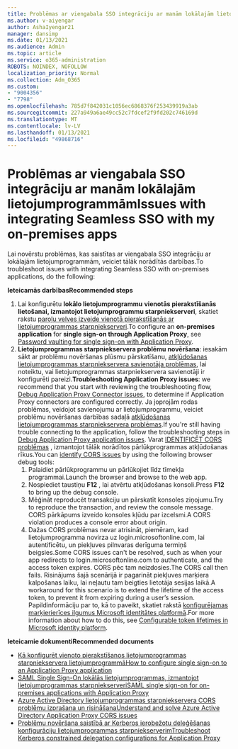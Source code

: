 ```yaml
---
title: Problēmas ar viengabala SSO integrāciju ar manām lokālajām lietojumprogrammām
ms.author: v-aiyengar
author: AshaIyengar21
manager: dansimp
ms.date: 01/13/2021
ms.audience: Admin
ms.topic: article
ms.service: o365-administration
ROBOTS: NOINDEX, NOFOLLOW
localization_priority: Normal
ms.collection: Adm_O365
ms.custom:
- "9004356"
- "7798"
ms.openlocfilehash: 785d7f842031c1056ec6868376f253439919a3ab
ms.sourcegitcommit: 227a949a6ae49cc52c7fdcef2f9fd202c746169d
ms.translationtype: MT
ms.contentlocale: lv-LV
ms.lasthandoff: 01/13/2021
ms.locfileid: "49868716"
---
```

# <a name="issues-with-integrating-seamless-sso-with-my-on-premises-apps"></a><span data-ttu-id="26082-102">Problēmas ar viengabala SSO integrāciju ar manām lokālajām lietojumprogrammām</span><span class="sxs-lookup"><span data-stu-id="26082-102">Issues with integrating Seamless SSO with my on-premises apps</span></span>

<span data-ttu-id="26082-103">Lai novērstu problēmas, kas saistītas ar viengabala SSO integrāciju ar lokālajām lietojumprogrammām, veiciet tālāk norādītās darbības.</span><span class="sxs-lookup"><span data-stu-id="26082-103">To troubleshoot issues with integrating Seamless SSO with on-premises applications, do the following:</span></span>

<span data-ttu-id="26082-104">**Ieteicamās darbības**</span><span class="sxs-lookup"><span data-stu-id="26082-104">**Recommended steps**</span></span>

1. <span data-ttu-id="26082-105">Lai konfigurētu **lokālo lietojumprogrammu** **vienotās pierakstīšanās lietošanai, izmantojot lietojumprogrammu starpniekserveri**, skatiet rakstu [paroļu velves izveide vienotā pierakstīšanās ar lietojumprogrammas starpniekserveri](https://docs.microsoft.com/azure/active-directory/manage-apps/application-proxy-configure-single-sign-on-password-vaulting).</span><span class="sxs-lookup"><span data-stu-id="26082-105">To configure an **on-premises application** for **single sign-on through Application Proxy**, see [Password vaulting for single sign-on with Application Proxy](https://docs.microsoft.com/azure/active-directory/manage-apps/application-proxy-configure-single-sign-on-password-vaulting).</span></span>
1. <span data-ttu-id="26082-106">**Lietojumprogrammas starpniekservera problēmu novēršana**: iesakām sākt ar problēmu novēršanas plūsmu pārskatīšanu, [atkļūdošanas lietojumprogrammas starpniekservera savienotāja problēmas](https://docs.microsoft.com/azure/active-directory/manage-apps/application-proxy-debug-connectors), lai noteiktu, vai lietojumprogrammas starpniekservera savienotāji ir konfigurēti pareizi.</span><span class="sxs-lookup"><span data-stu-id="26082-106">**Troubleshooting Application Proxy issues**: we recommend that you start with reviewing the troubleshooting flow, [Debug Application Proxy Connector issues](https://docs.microsoft.com/azure/active-directory/manage-apps/application-proxy-debug-connectors), to determine if Application Proxy connectors are configured correctly.</span></span> <span data-ttu-id="26082-107">Ja joprojām rodas problēmas, veidojot savienojumu ar lietojumprogrammu, veiciet problēmu novēršanas darbības sadaļā [atkļūdošanas lietojumprogrammas starpniekservera problēmas](https://docs.microsoft.com/azure/active-directory/manage-apps/application-proxy-debug-apps).</span><span class="sxs-lookup"><span data-stu-id="26082-107">If you're still having trouble connecting to the application, follow the troubleshooting steps in [Debug Application Proxy application issues](https://docs.microsoft.com/azure/active-directory/manage-apps/application-proxy-debug-apps).</span></span> <span data-ttu-id="26082-108">Varat [IDENTIFICĒT CORS problēmas](https://docs.microsoft.com/azure/active-directory/manage-apps/application-proxy-understand-cors-issues#understand-and-identify-cors-issues) , izmantojot tālāk norādītos pārlūkprogrammas atkļūdošanas rīkus.</span><span class="sxs-lookup"><span data-stu-id="26082-108">You can [identify CORS issues](https://docs.microsoft.com/azure/active-directory/manage-apps/application-proxy-understand-cors-issues#understand-and-identify-cors-issues) by using the following browser debug tools:</span></span>
    1. <span data-ttu-id="26082-109">Palaidiet pārlūkprogrammu un pārlūkojiet līdz tīmekļa programmai.</span><span class="sxs-lookup"><span data-stu-id="26082-109">Launch the browser and browse to the web app.</span></span>
    1. <span data-ttu-id="26082-110">Nospiediet taustiņu **F12** , lai atvērtu atkļūdošanas konsoli.</span><span class="sxs-lookup"><span data-stu-id="26082-110">Press **F12** to bring up the debug console.</span></span>
    1. <span data-ttu-id="26082-111">Mēģināt reproducēt transakciju un pārskatīt konsoles ziņojumu.</span><span class="sxs-lookup"><span data-stu-id="26082-111">Try to reproduce the transaction, and review the console message.</span></span> <span data-ttu-id="26082-112">CORS pārkāpums izveido konsoles kļūdu par izcelsmi.</span><span class="sxs-lookup"><span data-stu-id="26082-112">A CORS violation produces a console error about origin.</span></span>
    1. <span data-ttu-id="26082-113">Dažas CORS problēmas nevar atrisināt, piemēram, kad lietojumprogramma novirza uz login.microsoftonline.com, lai autentificētu, un piekļuves pilnvaras derīguma termiņš beigsies.</span><span class="sxs-lookup"><span data-stu-id="26082-113">Some CORS issues can't be resolved, such as when your app redirects to login.microsoftonline.com to authenticate, and the access token expires.</span></span> <span data-ttu-id="26082-114">CORS pēc tam neizdosies.</span><span class="sxs-lookup"><span data-stu-id="26082-114">The CORS call then fails.</span></span> <span data-ttu-id="26082-115">Risinājums šajā scenārijā ir pagarināt piekļuves marķiera kalpošanas laiku, lai neļautu tam beigties lietotāja sesijas laikā.</span><span class="sxs-lookup"><span data-stu-id="26082-115">A workaround for this scenario is to extend the lifetime of the access token, to prevent it from expiring during a user’s session.</span></span> <span data-ttu-id="26082-116">Papildinformāciju par to, kā to paveikt, skatiet rakstā [konfigurējamas marķierierīces ilgumus Microsoft identitātes platformā](https://docs.microsoft.com/azure/active-directory/develop/active-directory-configurable-token-lifetimes).</span><span class="sxs-lookup"><span data-stu-id="26082-116">For more information about how to do this, see [Configurable token lifetimes in Microsoft identity platform](https://docs.microsoft.com/azure/active-directory/develop/active-directory-configurable-token-lifetimes).</span></span>

<span data-ttu-id="26082-117">**Ieteicamie dokumenti**</span><span class="sxs-lookup"><span data-stu-id="26082-117">**Recommended documents**</span></span>

- [<span data-ttu-id="26082-118">Kā konfigurēt vienoto pierakstīšanos lietojumprogrammas starpniekservera lietojumprogrammā</span><span class="sxs-lookup"><span data-stu-id="26082-118">How to configure single sign-on to an Application Proxy application</span></span>](https://docs.microsoft.com/azure/active-directory/manage-apps/application-proxy-config-sso-how-to)
- [<span data-ttu-id="26082-119">SAML Single Sign-On lokālās lietojumprogrammas, izmantojot lietojumprogrammas starpniekserveri</span><span class="sxs-lookup"><span data-stu-id="26082-119">SAML single sign-on for on-premises applications with Application Proxy</span></span>](https://docs.microsoft.com/azure/active-directory/manage-apps/application-proxy-configure-single-sign-on-on-premises-apps)
- [<span data-ttu-id="26082-120">Azure Active Directory lietojumprogrammas starpniekservera CORS problēmu izprašana un risināšana</span><span class="sxs-lookup"><span data-stu-id="26082-120">Understand and solve Azure Active Directory Application Proxy CORS issues</span></span>](https://docs.microsoft.com/azure/active-directory/manage-apps/application-proxy-understand-cors-issues#solutions-for-application-proxy-cors-issues)
- [<span data-ttu-id="26082-121">Problēmu novēršana saistībā ar Kerberos ierobežotu deleģēšanas konfigurāciju lietojumprogrammas starpniekserverim</span><span class="sxs-lookup"><span data-stu-id="26082-121">Troubleshoot Kerberos constrained delegation configurations for Application Proxy</span></span>](https://docs.microsoft.com/azure/active-directory/manage-apps/application-proxy-back-end-kerberos-constrained-delegation-how-to)